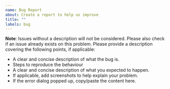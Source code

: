 ```yaml
---
name: Bug Report
about: Create a report to help us improve
title: ""
labels: bug
---
```


**Note**: Issues without a description will not be considered.
Please also check if an issue already exists on this problem.
Please provide a description covering the following points, if applicable:

* A clear and concise description of what the bug is.
* Steps to reproduce the behaviour
* A clear and concise description of what you expected to happen.
* If applicable, add screenshots to help explain your problem.
* If the error dialog popped up, copy/paste the content here.
